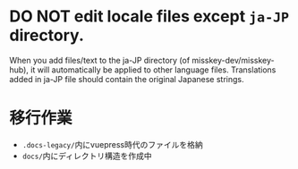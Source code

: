 # **DO NOT edit locale files** except `ja-JP` directory.

When you add files/text to the ja-JP directory (of misskey-dev/misskey-hub), it will automatically be applied to other language files.
Translations added in ja-JP file should contain the original Japanese strings.

# 移行作業

- `.docs-legacy/`内にvuepress時代のファイルを格納
- `docs/`内にディレクトリ構造を作成中
